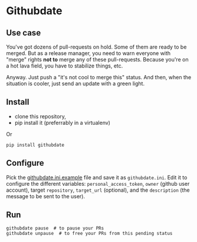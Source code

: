 # Githubdate

## Use case

You've got dozens of pull-requests on hold. Some of them are ready to be merged.
But as a release manager, you need to warn everyone with "merge" rights **not
to** merge any of these pull-requests. Because you're on a hot lava field, you
have to stabilize things, etc.

Anyway. Just push a "it's not cool to merge this" status. And then, when the
situation is cooler, just send an update with a green light.

## Install

* clone this repository,
* pip install it (preferrably in a virtualenv)

Or

    pip install githubdate


## Configure

Pick the [githubdate.ini.example](githubdate.ini.example) file and save it as
``githubdate.ini``. Edit it to configure the different variables:
``personal_access_token``, ``owner`` (github user account), target
``repository``, ``target_url`` (optional), and the ``description`` (the message
to be sent to the user).

## Run

    githubdate pause  # to pause your PRs
    githubdate unpause  # to free your PRs from this pending status
